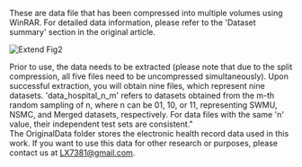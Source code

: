 These are data file that has been compressed into multiple volumes using WinRAR. For detailed data information, please refer to the 'Dataset summary' section in the original article. 

![Extend Fig2](https://github.com/Lvxiang713/DspaLaRefiner/assets/119480930/1f032402-4b63-4106-985a-dc6332204e72)



Prior to use, the data needs to be extracted (please note that due to the split compression, all five files need to be  uncompressed simultaneously). Upon successful extraction, you will obtain nine files, which represent nine datasets. 'data_hospital_n_m' refers to datasets obtained from the m-th random sampling of n, where n can be 01, 10, or 11, representing SWMU, NSMC, and Merged datasets, respectively. For data files with the same 'n' value, their independent test sets are consistent."  
The OriginalData folder stores the electronic health record data used in this work. If you want to use this data for other research or purposes, please contact us at LX7381@gmail.com.
